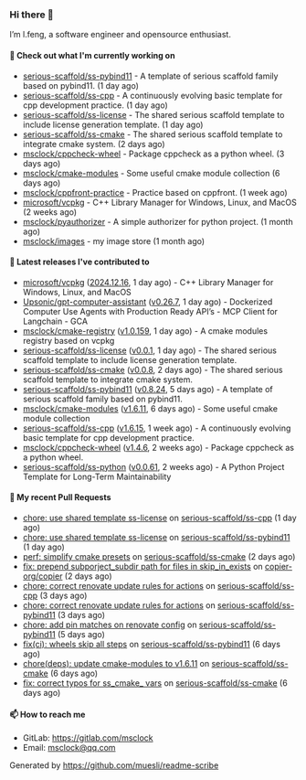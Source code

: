 ### Hi there 👋

I’m l.feng, a software engineer and opensource enthusiast.

#### 👷 Check out what I'm currently working on

- [serious-scaffold/ss-pybind11](https://github.com/serious-scaffold/ss-pybind11) - A template of serious scaffold family based on pybind11. (1 day ago)
- [serious-scaffold/ss-cpp](https://github.com/serious-scaffold/ss-cpp) - A continuously evolving basic template for cpp development practice. (1 day ago)
- [serious-scaffold/ss-license](https://github.com/serious-scaffold/ss-license) - The shared serious scaffold template to include license generation template. (1 day ago)
- [serious-scaffold/ss-cmake](https://github.com/serious-scaffold/ss-cmake) - The shared serious scaffold template to integrate cmake system. (2 days ago)
- [msclock/cppcheck-wheel](https://github.com/msclock/cppcheck-wheel) - Package cppcheck as a python wheel. (3 days ago)
- [msclock/cmake-modules](https://github.com/msclock/cmake-modules) - Some useful cmake module collection (6 days ago)
- [msclock/cppfront-practice](https://github.com/msclock/cppfront-practice) - Practice based on cppfront. (1 week ago)
- [microsoft/vcpkg](https://github.com/microsoft/vcpkg) - C&#43;&#43; Library Manager for Windows, Linux, and MacOS (2 weeks ago)
- [msclock/pyauthorizer](https://github.com/msclock/pyauthorizer) - A simple authorizer for python project. (1 month ago)
- [msclock/images](https://github.com/msclock/images) - my image store (1 month ago)

#### 🔭 Latest releases I've contributed to

- [microsoft/vcpkg](https://github.com/microsoft/vcpkg) ([2024.12.16](https://github.com/microsoft/vcpkg/releases/tag/2024.12.16), 1 day ago) - C&#43;&#43; Library Manager for Windows, Linux, and MacOS
- [Upsonic/gpt-computer-assistant](https://github.com/Upsonic/gpt-computer-assistant) ([v0.26.7](https://github.com/Upsonic/gpt-computer-assistant/releases/tag/v0.26.7), 1 day ago) - Dockerized Computer Use Agents with Production Ready API’s - MCP Client for Langchain - GCA
- [msclock/cmake-registry](https://github.com/msclock/cmake-registry) ([v1.0.159](https://github.com/msclock/cmake-registry/releases/tag/v1.0.159), 1 day ago) - A cmake modules registry based on vcpkg
- [serious-scaffold/ss-license](https://github.com/serious-scaffold/ss-license) ([v0.0.1](https://github.com/serious-scaffold/ss-license/releases/tag/v0.0.1), 1 day ago) - The shared serious scaffold template to include license generation template.
- [serious-scaffold/ss-cmake](https://github.com/serious-scaffold/ss-cmake) ([v0.0.8](https://github.com/serious-scaffold/ss-cmake/releases/tag/v0.0.8), 2 days ago) - The shared serious scaffold template to integrate cmake system.
- [serious-scaffold/ss-pybind11](https://github.com/serious-scaffold/ss-pybind11) ([v0.8.24](https://github.com/serious-scaffold/ss-pybind11/releases/tag/v0.8.24), 5 days ago) - A template of serious scaffold family based on pybind11.
- [msclock/cmake-modules](https://github.com/msclock/cmake-modules) ([v1.6.11](https://github.com/msclock/cmake-modules/releases/tag/v1.6.11), 6 days ago) - Some useful cmake module collection
- [serious-scaffold/ss-cpp](https://github.com/serious-scaffold/ss-cpp) ([v1.6.15](https://github.com/serious-scaffold/ss-cpp/releases/tag/v1.6.15), 1 week ago) - A continuously evolving basic template for cpp development practice.
- [msclock/cppcheck-wheel](https://github.com/msclock/cppcheck-wheel) ([v1.4.6](https://github.com/msclock/cppcheck-wheel/releases/tag/v1.4.6), 2 weeks ago) - Package cppcheck as a python wheel.
- [serious-scaffold/ss-python](https://github.com/serious-scaffold/ss-python) ([v0.0.61](https://github.com/serious-scaffold/ss-python/releases/tag/v0.0.61), 2 weeks ago) - A Python Project Template for Long-Term Maintainability

#### 🔨 My recent Pull Requests

- [chore: use shared template ss-license](https://github.com/serious-scaffold/ss-cpp/pull/429) on [serious-scaffold/ss-cpp](https://github.com/serious-scaffold/ss-cpp) (1 day ago)
- [chore: use shared template ss-license](https://github.com/serious-scaffold/ss-pybind11/pull/79) on [serious-scaffold/ss-pybind11](https://github.com/serious-scaffold/ss-pybind11) (1 day ago)
- [perf: simplify cmake presets](https://github.com/serious-scaffold/ss-cmake/pull/15) on [serious-scaffold/ss-cmake](https://github.com/serious-scaffold/ss-cmake) (2 days ago)
- [fix: prepend subporject_subdir path for files in skip_in_exists](https://github.com/copier-org/copier/pull/1896) on [copier-org/copier](https://github.com/copier-org/copier) (2 days ago)
- [chore: correct renovate update rules for actions](https://github.com/serious-scaffold/ss-cpp/pull/427) on [serious-scaffold/ss-cpp](https://github.com/serious-scaffold/ss-cpp) (3 days ago)
- [chore: correct renovate update rules for actions](https://github.com/serious-scaffold/ss-pybind11/pull/78) on [serious-scaffold/ss-pybind11](https://github.com/serious-scaffold/ss-pybind11) (3 days ago)
- [chore: add pin matches on renovate config](https://github.com/serious-scaffold/ss-pybind11/pull/71) on [serious-scaffold/ss-pybind11](https://github.com/serious-scaffold/ss-pybind11) (5 days ago)
- [fix(ci): wheels skip all steps](https://github.com/serious-scaffold/ss-pybind11/pull/69) on [serious-scaffold/ss-pybind11](https://github.com/serious-scaffold/ss-pybind11) (6 days ago)
- [chore(deps): update cmake-modules to v1.6.11](https://github.com/serious-scaffold/ss-cmake/pull/12) on [serious-scaffold/ss-cmake](https://github.com/serious-scaffold/ss-cmake) (6 days ago)
- [fix: correct typos for ss_cmake_ vars](https://github.com/serious-scaffold/ss-cmake/pull/11) on [serious-scaffold/ss-cmake](https://github.com/serious-scaffold/ss-cmake) (6 days ago)

#### 📫 How to reach me

- GitLab: https://gitlab.com/msclock
- Email: msclock@qq.com

Generated by https://github.com/muesli/readme-scribe
